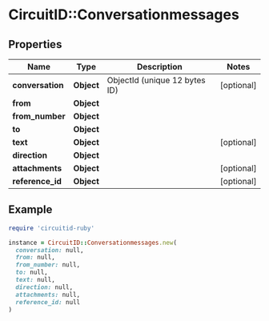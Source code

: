 # CircuitID::Conversationmessages

## Properties

| Name | Type | Description | Notes |
| ---- | ---- | ----------- | ----- |
| **conversation** | **Object** | ObjectId (unique 12 bytes ID) | [optional] |
| **from** | **Object** |  |  |
| **from_number** | **Object** |  |  |
| **to** | **Object** |  |  |
| **text** | **Object** |  | [optional] |
| **direction** | **Object** |  |  |
| **attachments** | **Object** |  | [optional] |
| **reference_id** | **Object** |  | [optional] |

## Example

```ruby
require 'circuitid-ruby'

instance = CircuitID::Conversationmessages.new(
  conversation: null,
  from: null,
  from_number: null,
  to: null,
  text: null,
  direction: null,
  attachments: null,
  reference_id: null
)
```

